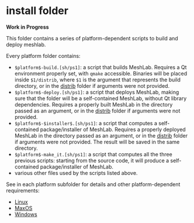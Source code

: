 # install folder

**Work in Progress**

This folder contains a series of platform-dependent scripts to build and deploy meshlab.

Every platform folder contains:

* `$platform$-build.[sh/ps1]`: a script that builds MeshLab. Requires a Qt environment properly set, with `qmake` accessible. Binaries will be placed inside `$1/distrib`, where `$1` is the argument that represents the build directory, or in the [distrib](https://github.com/cnr-isti-vclab/meshlab/tree/master/distrib) folder if arguments were not provided.
* `$platform$-deploy.[sh/ps1]`: a script that deploys MeshLab, making sure that the folder will be a self-contained MeshLab, without Qt library dependencies. Requires a properly built MeshLab in the directory passed as an argument, or in the [distrib](https://github.com/cnr-isti-vclab/meshlab/tree/master/distrib) folder if arguments were not provided.
* `$platform$-$installer$.[sh/ps1]`: a script that computes a self-contained package/installer of MeshLab. Requires a properly deployed MeshLab in the directory passed as an argument, or in the [distrib](https://github.com/cnr-isti-vclab/meshlab/tree/master/distrib) folder if arguments were not provided. The result will be saved in the same directory.
* `$platform$-make_it.[sh/ps1]`: a script that computes all the three previous scripts: starting from the source code, it will produce a self-contained package/installer of MeshLab.
* various other files used by the scripts listed above.

See in each platform subfolder for details and other platform-dependent requirements:

- [Linux](https://github.com/cnr-isti-vclab/meshlab/tree/master/install/linux)
- [MaxOS](https://github.com/cnr-isti-vclab/meshlab/tree/master/install/macos)
- [Windows](https://github.com/cnr-isti-vclab/meshlab/tree/master/install/windows)
